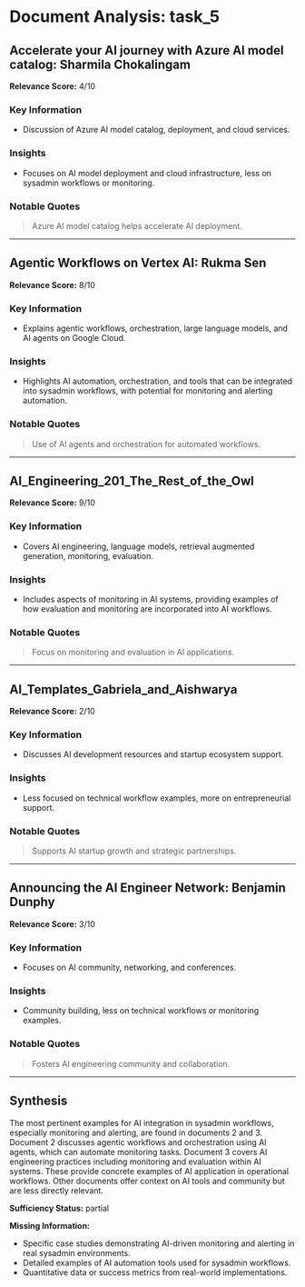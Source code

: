 # Document Analysis: task_5

## Accelerate your AI journey with Azure AI model catalog: Sharmila Chokalingam
**Relevance Score:** 4/10

### Key Information
- Discussion of Azure AI model catalog, deployment, and cloud services.

### Insights
- Focuses on AI model deployment and cloud infrastructure, less on sysadmin workflows or monitoring.

### Notable Quotes
> Azure AI model catalog helps accelerate AI deployment.

---

## Agentic Workflows on Vertex AI: Rukma Sen
**Relevance Score:** 8/10

### Key Information
- Explains agentic workflows, orchestration, large language models, and AI agents on Google Cloud.

### Insights
- Highlights AI automation, orchestration, and tools that can be integrated into sysadmin workflows, with potential for monitoring and alerting automation.

### Notable Quotes
> Use of AI agents and orchestration for automated workflows.

---

## AI_Engineering_201_The_Rest_of_the_Owl
**Relevance Score:** 9/10

### Key Information
- Covers AI engineering, language models, retrieval augmented generation, monitoring, evaluation.

### Insights
- Includes aspects of monitoring in AI systems, providing examples of how evaluation and monitoring are incorporated into AI workflows.

### Notable Quotes
> Focus on monitoring and evaluation in AI applications.

---

## AI_Templates_Gabriela_and_Aishwarya
**Relevance Score:** 2/10

### Key Information
- Discusses AI development resources and startup ecosystem support.

### Insights
- Less focused on technical workflow examples, more on entrepreneurial support.

### Notable Quotes
> Supports AI startup growth and strategic partnerships.

---

## Announcing the AI Engineer Network: Benjamin Dunphy
**Relevance Score:** 3/10

### Key Information
- Focuses on AI community, networking, and conferences.

### Insights
- Community building, less on technical workflows or monitoring examples.

### Notable Quotes
> Fosters AI engineering community and collaboration.

---

## Synthesis
The most pertinent examples for AI integration in sysadmin workflows, especially monitoring and alerting, are found in documents 2 and 3. Document 2 discusses agentic workflows and orchestration using AI agents, which can automate monitoring tasks. Document 3 covers AI engineering practices including monitoring and evaluation within AI systems. These provide concrete examples of AI application in operational workflows. Other documents offer context on AI tools and community but are less directly relevant.

**Sufficiency Status:** partial

**Missing Information:**
- Specific case studies demonstrating AI-driven monitoring and alerting in real sysadmin environments.
- Detailed examples of AI automation tools used for sysadmin workflows.
- Quantitative data or success metrics from real-world implementations.